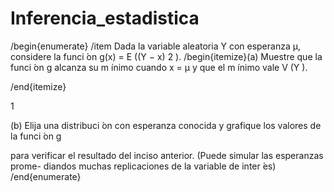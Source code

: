 # Inferencia_estadistica

/begin{enumerate}
/item Dada la variable aleatoria Y con esperanza μ, considere la funci ́on g(x) = E ((Y − x)
2
).
/begin{itemize}(a) Muestre que la funci ́on g alcanza su m ́ınimo cuando x = μ y que el m ́ınimo vale
V (Y ).


/end{itemize}

1

(b) Elija una distribuci ́on con esperanza conocida y grafique los valores de la funci ́on g

para verificar el resultado del inciso anterior. (Puede simular las esperanzas prome-
diandos muchas replicaciones de la variable de inter ́es)
/end{enumerate}
